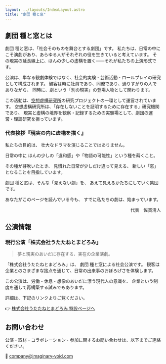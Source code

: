 ```yaml
---
layout: ../layouts/IndexLayout.astro
title: "劇団 種と窓"
---
```


## 劇団 種と窓とは

劇団 種と窓は、「社会そのものを舞台とする劇団」です。
私たちは、日常の中にこそ演劇があり、あらゆる人がそれぞれの役を生きていると考えています。
その現実の延長線上に、ほんの少しの虚構を置く——それが私たちの上演形式です。

公演は、単なる観劇体験ではなく、社会的実験・芸術活動・ロールプレイの研究として構成されます。
観客は時に社員であり、同僚であり、通りすがりの人でありながら、
同時に、劇という「別の現実」の登場人物として関わります。

この活動は、<a href="https://lab.imaginary-void.com">空想虚構研究所</a>の研究プロジェクトの一環として運営されています。
空想虚構研究所は、「存在しないことを証明するために存在する」研究機関であり、
現実と虚構の境界を観察・記録するための実験場として、劇団の運営・理論研究を担っています。

### 代表挨拶『現実の内に虚構を描く』

私たちの目的は、
壮大なドラマを演じることではありません。

日常の中に
ほんの少しの「違和感」や「物語の可能性」という種を蒔くこと。

その種が芽吹いたとき、
見慣れた日常が少しだけ違って見える、
新しい「窓」となることを目指しています。

劇団 種と窓は、そんな「見えない劇」を、
あえて見えるかたちにしていく集団です。

あなたがこのページを読んでいる今も、
すでに私たちの劇は、始まっています。

<p style="text-align: right;">代表　佐貫清人</p>

## 公演情報

### 現行公演「株式会社うたたねとまどろみ」

> 夢と現実のあいだに存在する、実在の企業演劇。

「株式会社うたたねとまどろみ」は、
劇団 種と窓による社会公演です。
観客は企業とのさまざまな接点を通じて、日常の出来事のおぼろげさを体験します。

この公演は、労働・休息・想像のあいだに漂う現代人の意識を、
企業という制度を通して再構築する試みでもあります。

詳細は、下記のリンクよりご覧ください。

👉 <a href="https://corp.imaginary-void.com/">株式会社うたたねとまどろみ 特設ページへ</a>

## お問い合わせ

公演・取材・コラボレーション・参加に関するお問い合わせは、以下までご連絡ください。

📧 company@imaginary-void.com
